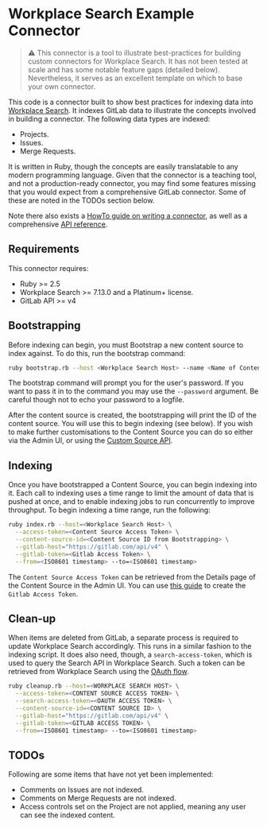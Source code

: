 # Workplace Search Example Connector

> :warning: This connector is a tool to illustrate best-practices for building custom connectors
> for Workplace Search. It has not been tested at scale and has some notable feature gaps (detailed below).
> Nevertheless, it serves as an excellent template on which to base your own connector.

This code is a connector built to show best practices for indexing data into [Workplace Search](https://www.elastic.co/workplace-search/).
It indexes GitLab data to illustrate the concepts involved in building a connector.
The following data types are indexed:
- Projects.
- Issues.
- Merge Requests.

It is written in Ruby, though the concepts are easily translatable to any modern programming language.
Given that the connector is a teaching tool, and not a production-ready connector, you may find some features
missing that you would expect from a comprehensive GitLab connector. Some of these are noted in the TODOs section below.

Note there also exists a [HowTo guide on writing a connector](https://www.elastic.co/guide/en/workplace-search/current/workplace-search-custom-api-sources.html), 
as well as a comprehensive [API reference](https://www.elastic.co/guide/en/workplace-search/current/workplace-search-custom-sources-api.html).

## Requirements

This connector requires:
- Ruby >= 2.5
- Workplace Search >= 7.13.0 and a Platinum+ license.
- GitLab API >= v4

## Bootstrapping

Before indexing can begin, you must Bootstrap a new content source to index against. To do this, run the bootstrap command:
```bash
ruby bootstrap.rb --host <Workplace Search Host> --name <Name of Content Source> --username <Admin Username>
```
The bootstrap command will prompt you for the user's password. 
If you want to pass it in to the command you may use the `--password` argument. Be careful though not to echo your password to a logfile.

After the content source is created, the bootstrapping will print the ID of the content source. You will use this to begin indexing (see below).
If you wish to make further customisations to the Content Source you can do so either via the Admin UI, or using
the [Custom Source API](https://www.elastic.co/guide/en/workplace-search/current/workplace-search-content-sources-api.html#update-content-source-api).

## Indexing

Once you have bootstrapped a Content Source, you can begin indexing into it. 
Each call to indexing uses a time range to limit the amount of data that is pushed at once, and to enable indexing jobs to run concurrently to improve throughput.
To begin indexing a time range, run the following:
```bash
ruby index.rb --host=<Workplace Search Host> \
  --access-token=<Content Source Access Token> \
  --content-source-id=<Content Source ID from Bootstrapping> \
  --gitlab-host="https://gitlab.com/api/v4" \
  --gitlab-token=<Gitlab Access Token> \
  --from=<ISO8601 timestamp> --to=<ISO8601 timestamp>
```

The `Content Source Access Token` can be retrieved from the Details page of the Content Source in the Admin UI.
You can use [this guide](https://docs.gitlab.com/ee/user/profile/personal_access_tokens.html) to create the `Gitlab Access Token`.

## Clean-up

When items are deleted from GitLab, a separate process is required to update Workplace Search accordingly.
This runs in a similar fashion to the indexing script. It does also need, though, a `search-access-token`,
which is used to query the Search API in Workplace Search. Such a token can be retrieved from Workplace Search
using the [OAuth flow](https://www.elastic.co/guide/en/workplace-search/master/workplace-search-api-authentication.html#oauth-token).

```bash
ruby cleanup.rb --host=<WORKPLACE SEARCH HOST> \
  --access-token=<CONTENT SOURCE ACCESS TOKEN> \
  --search-access-token=<OAUTH ACCESS TOKEN> \
  --content-source-id=<CONTENT SOURCE ID> \
  --gitlab-host="https://gitlab.com/api/v4" \
  --gitlab-token=<GITLAB ACCESS TOKEN> \
  --from=<ISO8601 timestamp> --to=<ISO8601 timestamp>
```

## TODOs
Following are some items that have not yet been implemented:
- Comments on Issues are not indexed.
- Comments on Merge Requests are not indexed.
- Access controls set on the Project are not applied, meaning any user can see the indexed content.
